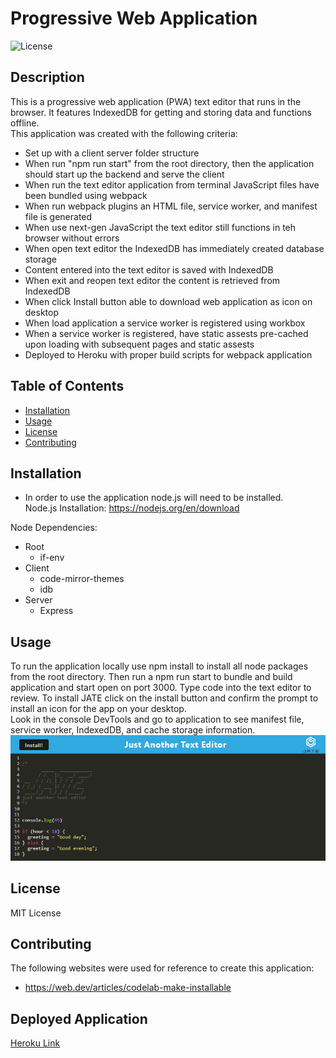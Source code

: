 # Progressive Web Application

![License](https://img.shields.io/badge/License-MIT-blue.svg)

## Description

This is a progressive web application (PWA) text editor that runs in the browser. It features IndexedDB for getting and storing data and functions offline.
<br>
This application was created with the following criteria:

- Set up with a client server folder structure
- When run "npm run start" from the root directory, then the application should start up the backend and serve the client
- When run the text editor application from terminal JavaScript files have been bundled using webpack
- When run webpack plugins an HTML file, service worker, and manifest file is generated
- When use next-gen JavaScript the text editor still functions in teh browser without errors
- When open text editor the IndexedDB has immediately created database storage
- Content entered into the text editor is saved with IndexedDB
- When exit and reopen text editor the content is retrieved from IndexedDB
- When click Install button able to download web application as icon on desktop
- When load application a service worker is registered using workbox
- When a service worker is registered, have static assests pre-cached upon loading with subsequent pages and static assests
- Deployed to Heroku with proper build scripts for webpack application

## Table of Contents

- [Installation](#installation)
- [Usage](#usage)
- [License](#license)
- [Contributing](#contributing)

## Installation

- In order to use the application node.js will need to be installed. <br />
  Node.js Installation: https://nodejs.org/en/download

Node Dependencies:

- Root
  - if-env
- Client
  - code-mirror-themes
  - idb
- Server
  - Express

## Usage

To run the application locally use npm install to install all node packages from the root directory. Then run a npm run start to bundle and build application and start open on port 3000. Type code into the text editor to review. To install JATE click on the install button and confirm the prompt to install an icon for the app on your desktop. <br>
Look in the console DevTools and go to application to see manifest file, service worker, IndexedDB, and cache storage information.
<br>
<img src="./images/main-page.png" width='700' height='auto'><br>

## License

MIT License

## Contributing

The following websites were used for reference to create this application:<br />

- https://web.dev/articles/codelab-make-installable

## Deployed Application

[Heroku Link](https://frozen-meadow-91910-11d41093a8cd.herokuapp.com/)
